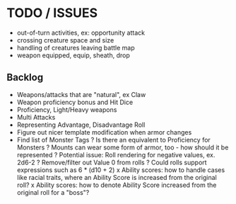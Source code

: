 # TODO / ISSUES

- out-of-turn activities, ex: opportunity attack
- crossing creature space and size 
- handling of creatures leaving battle map
- weapon equipped, equip, sheath, drop

## Backlog

- Weapons/attacks that are "natural", ex Claw
- Weapon proficiency bonus and Hit Dice
- Proficiency, Light/Heavy weapons
- Multi Attacks
- Representing Advantage, Disadvantage Roll
- Figure out nicer template modification when armor changes
- Find list of Monster Tags
? Is there an equivalent to Proficiency for Monsters
? Mounts can wear some form of armor, too - how should it be represented
? Potential issue: Roll rendering for negative values, ex. 2d6-2
? Remove/filter out Value 0 from rolls
? Could rolls support expressions such as 6 * (d10 + 2)
x Ability scores: how to handle cases like racial traits, where an Ability Score is increased from the original roll?
x Ability scores: how to denote Ability Score increased from the original roll for a "boss"?
